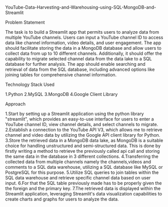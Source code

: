 YouTube-Data-Harvesting-and-Warehousing-using-SQL-MongoDB-and-Streamlit

Problem Statement

The task is to build a Streamlit app that permits users to analyze data from multiple YouTube channels.
Users can input a YouTube channel ID to access data like channel information, video details, and user engagement. 
The app should facilitate storing the data in a MongoDB database and allow users to collect data from up to 10 different channels. 
Additionally, it should offer the capability to migrate selected channel data from the data lake to a SQL database for further analysis. 
The app should enable searching and retrieval of data from the SQL database, including advanced options like joining tables for comprehensive channel information.

Technology Stack Used

1.Python
2.MySQL
3.MongoDB
4.Google Client Library

Approach

1.Start by setting up a Streamlit application using the python library "streamlit", which provides an easy-to-use interface for users to enter a YouTube channel ID, view channel details, and select channels to migrate.
2.Establish a connection to the YouTube API V3, which allows me to retrieve channel and video data by utilizing the Google API client library for Python.
3.Store the retrieved data in a MongoDB data lake, as MongoDB is a suitable choice for handling unstructured and semi-structured data. This is done by firstly writing a method to retrieve the previously called api call and storing the same data in the database in 3 
different collections.
4.Transferring the collected data from multiple channels namely the channels,videos and comments to a SQL data warehouse, utilizing a SQL database like MySQL or PostgreSQL for this purpose.
5.Utilize SQL queries to join tables within the SQL data warehouse and retrieve specific channel data based on user input.
6.For that the SQL table previously made has to be properly given the the foreign and the primary key.
7.The retrieved data is displayed within the Streamlit application, leveraging Streamlit's data visualization capabilities to create charts and graphs for users to analyze the data.
